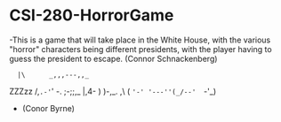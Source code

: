 # CSI-280-HorrorGame
-This is a game that will take place in the White House, with the various "horror" characters being different presidents, with the player having to guess the president to escape. (Connor Schnackenberg)

      |\      _,,,---,,_
ZZZzz /,`.-'`'    -.  ;-;;,_
     |,4-  ) )-,_. ,\ (  `'-'
    '---''(_/--'  `-'\_)  
- (Conor Byrne)
